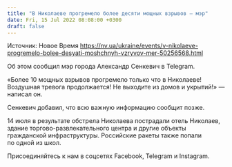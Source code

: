 ```yaml
---
title: "В Николаеве прогремело более десяти мощных взрывов — мэр"
date: Fri, 15 Jul 2022 08:08:00 +0300
draft: false
---
```

Источник: Новое Время https://nv.ua/ukraine/events/v-nikolaeve-progremelo-bolee-desyati-moshchnyh-vzryvov-mer-50256568.html


 Об этом сообщил мэр города Александр Сенкевич в Telegram.

«Более 10 мощных взрывов прогремело только что в Николаеве! Воздушная тревога продолжается! Не выходите из домов и укрытий!» — написал он.

Сенкевич добавил, что всю важную информацию сообщит позже.

14 июля в результате обстрела Николаева пострадали отель Николаев, здание торгово-развлекательного центра и другие объекты гражданской инфраструктуры. Российские ракеты также попали по одной из школ.

Присоединяйтесь к нам в соцсетях Facebook, Telegram и Instagram.
